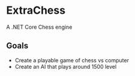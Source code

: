 # ExtraChess
A .NET Core Chess engine

## Goals
 - Create a playable game of chess vs computer
 - Create an AI that plays around 1500 level